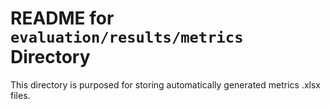 # README for `evaluation/results/metrics` Directory

This directory is purposed for storing automatically generated metrics .xlsx files.
